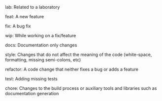 lab: Related to a laboratory

feat: A new feature

fix: A bug fix

wip: While working on a fix/feature

docs: Documentation only changes

style: Changes that do not affect the meaning of the code (white-space, formatting, missing semi-colons, etc)

refactor: A code change that neither fixes a bug or adds a feature

test: Adding missing tests

chore: Changes to the build process or auxiliary tools and libraries such as documentation generation